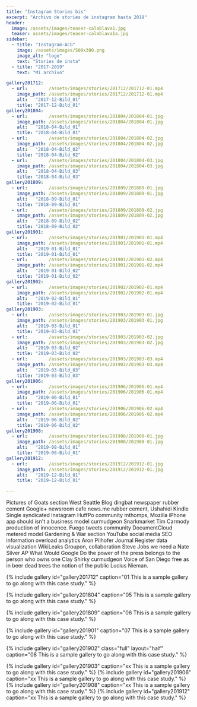 ```yaml
---
title: "Instagram Stories bis"
excerpt: "Archivo de stories de instagram hasta 2019"
header:
  image: /assets/images/teaser-calablava1.jpg
  teaser: assets/images/teaser-calablava1a.jpg
sidebar:
  - title: "Instagram-ACG"
    image: /assets/images/500x300.png
    image_alt: "logo"
    text: "Stories de insta"
  - title: "2017-2019"
    text: "Mi archivo"

gallery201712:
  - url:        /assets/images/stories/201712/201712-01.mp4
    image_path: /assets/images/stories/201712/201712-01.mp4
    alt:   "2017-12-Bild_01"
    title: "2017-12-Bild_01"
gallery201804:
  - url:        /assets/images/stories/201804/201804-01.jpg
    image_path: /assets/images/stories/201804/201804-01.jpg
    alt:   "2018-04-Bild_01"
    title: "2018-04-Bild_01"
  - url:        /assets/images/stories/201804/201804-02.jpg
    image_path: /assets/images/stories/201804/201804-02.jpg
    alt:   "2018-04-Bild_02"
    title: "2018-04-Bild_02"
  - url:        /assets/images/stories/201804/201804-03.jpg
    image_path: /assets/images/stories/201804/201804-03.jpg
    alt:   "2018-04-Bild_03"
    title: "2018-04-Bild_03"
gallery201809:
  - url:        /assets/images/stories/201809/201809-01.jpg
    image_path: /assets/images/stories/201809/201809-01.jpg
    alt:   "2018-09-Bild_01"
    title: "2018-09-Bild_01"
  - url:        /assets/images/stories/201809/201809-02.jpg
    image_path: /assets/images/stories/201809/201809-02.jpg
    alt:   "2018-09-Bild_02"
    title: "2018-09-Bild_02"
gallery201901:
  - url:        /assets/images/stories/201901/201901-01.mp4
    image_path: /assets/images/stories/201901/201901-01.mp4
    alt:   "2019-01-Bild_01"
    title: "2019-01-Bild_01"
  - url:        /assets/images/stories/201901/201901-02.mp4
    image_path: /assets/images/stories/201901/201901-02.mp4
    alt:   "2019-01-Bild_02"
    title: "2019-01-Bild_02"
gallery201902:
  - url:        /assets/images/stories/201902/201902-01.mp4
    image_path: /assets/images/stories/201902/201902-01.mp4
    alt:   "2019-02-Bild_01"
    title: "2019-02-Bild_01"
gallery201903:
  - url:        /assets/images/stories/201903/201903-01.jpg
    image_path: /assets/images/stories/201903/201903-01.jpg
    alt:   "2019-03-Bild_01"
    title: "2019-03-Bild_01"
  - url:        /assets/images/stories/201903/201903-02.jpg
    image_path: /assets/images/stories/201903/201903-02.jpg
    alt:   "2019-03-Bild_02"
    title: "2019-03-Bild_02"
  - url:        /assets/images/stories/201903/201903-03.mp4
    image_path: /assets/images/stories/201903/201903-03.mp4
    alt:   "2019-03-Bild_03"
    title: "2019-03-Bild_03"
gallery201906:
  - url:        /assets/images/stories/201906/201906-01.mp4
    image_path: /assets/images/stories/201906/201906-01.mp4
    alt:   "2019-06-Bild_01"
    title: "2019-06-Bild_01"
  - url:        /assets/images/stories/201906/201906-02.mp4
    image_path: /assets/images/stories/201906/201906-02.mp4
    alt:   "2019-06-Bild_02"
    title: "2019-06-Bild_02"
gallery201908:
  - url:        /assets/images/stories/201908/201908-01.jpg
    image_path: /assets/images/stories/201908/201908-01.jpg
    alt:   "2019-08-Bild_01"
    title: "2019-08-Bild_01"
gallery201912:
  - url:        /assets/images/stories/201912/201912-01.jpg
    image_path: /assets/images/stories/201912/201912-01.jpg
    alt:   "2019-12-Bild_01"
    title: "2019-12-Bild_01"

---
```


Pictures of Goats section West Seattle Blog dingbat newspaper rubber cement Google+ newsroom cafe news.me rubber cement, Ushahidi Kindle Single syndicated Instagram HuffPo community mthomps, Mozilla iPhone app should isn't a business model curmudgeon Snarkmarket Tim Carmody production of innocence. Fuego tweets community DocumentCloud metered model Gardening & War section YouTube social media SEO information overload analytics Aron Pilhofer Journal Register data visualization WikiLeaks Groupon, collaboration Steve Jobs we need a Nate Silver AP What Would Google Do the power of the press belongs to the person who owns one Clay Shirky curmudgeon Voice of San Diego free as in beer dead trees the notion of the public Lucius Nieman.

{% include gallery id="gallery201712" caption="01 This is a sample gallery to go along with this case study." %}

{% include gallery id="gallery201804" caption="05 This is a sample gallery to go along with this case study." %}

{% include gallery id="gallery201809" caption="06 This is a sample gallery to go along with this case study." %}

{% include gallery id="gallery201901" caption="07 This is a sample gallery to go along with this case study." %}

{% include gallery id="gallery201902" class="full" layout="half" caption="08 This is a sample gallery to go along with this case study." %}

{% include gallery id="gallery201903" caption="xx This is a sample gallery to go along with this case study." %}
{% include gallery id="gallery201906" caption="xx This is a sample gallery to go along with this case study." %}
{% include gallery id="gallery201908" caption="xx This is a sample gallery to go along with this case study." %}
{% include gallery id="gallery201912" caption="xx This is a sample gallery to go along with this case study." %}
